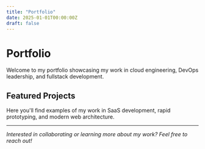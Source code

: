 ```yaml
---
title: "Portfolio"
date: 2025-01-01T00:00:00Z
draft: false
---
```


# Portfolio

Welcome to my portfolio showcasing my work in cloud engineering, DevOps leadership, and fullstack development.

## Featured Projects

Here you'll find examples of my work in SaaS development, rapid prototyping, and modern web architecture.

---

*Interested in collaborating or learning more about my work? Feel free to reach out!*
